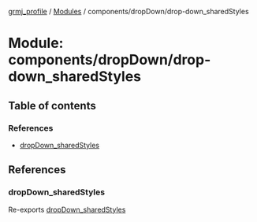 [grmj_profile](../README.md) / [Modules](../modules.md) / components/dropDown/drop-down\_sharedStyles

# Module: components/dropDown/drop-down\_sharedStyles

## Table of contents

### References

- [dropDown\_sharedStyles](components_dropDown_drop_down_sharedStyles-1.md#dropdown_sharedstyles)

## References

### dropDown\_sharedStyles

Re-exports [dropDown_sharedStyles](../interfaces/interfaces_interfaces.dropDown_sharedStyles.md)
